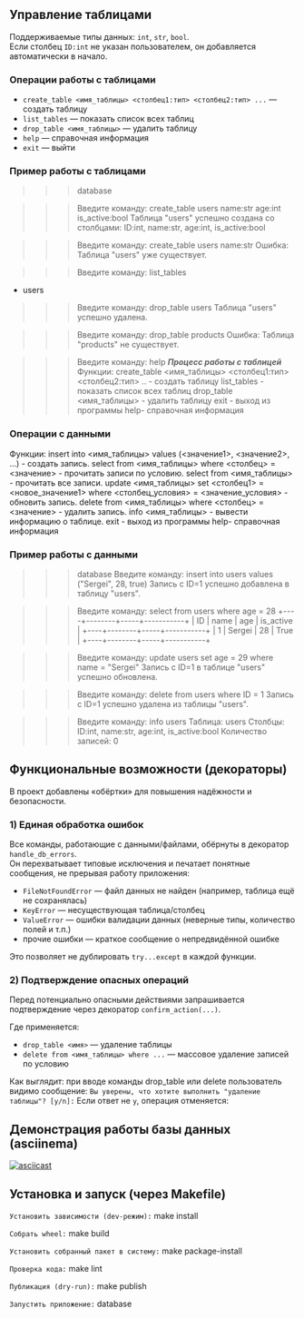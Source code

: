 ## Управление таблицами

Поддерживаемые типы данных: `int`, `str`, `bool`.  
Если столбец `ID:int` не указан пользователем, он добавляется автоматически в начало.

### Операции работы с таблицами
- `create_table <имя_таблицы> <столбец1:тип> <столбец2:тип> ...` — создать таблицу  
- `list_tables` — показать список всех таблиц  
- `drop_table <имя_таблицы>` — удалить таблицу  
- `help` — справочная информация  
- `exit` — выйти


### Пример работы с таблицами

>>> database

>>>Введите команду: create_table users name:str age:int is_active:bool
Таблица "users" успешно создана со столбцами: ID:int, name:str, age:int, is_active:bool

>>>Введите команду: create_table users name:str
Ошибка: Таблица "users" уже существует.

>>>Введите команду: list_tables
- users

>>>Введите команду: drop_table users
Таблица "users" успешно удалена.

>>>Введите команду: drop_table products
Ошибка: Таблица "products" не существует.

>>>Введите команду: help
***Процесс работы с таблицей***
Функции:
<command> create_table <имя_таблицы> <столбец1:тип> <столбец2:тип> .. - создать таблицу
<command> list_tables - показать список всех таблиц
<command> drop_table <имя_таблицы> - удалить таблицу
<command> exit - выход из программы
<command> help- справочная информация





### Операции с данными

Функции:
<command> insert into <имя_таблицы> values (<значение1>, <значение2>, ...) - создать запись.
<command> select from <имя_таблицы> where <столбец> = <значение> - прочитать записи по условию.
<command> select from <имя_таблицы> - прочитать все записи.
<command> update <имя_таблицы> set <столбец1> = <новое_значение1> where <столбец_условия> = <значение_условия> - обновить запись.
<command> delete from <имя_таблицы> where <столбец> = <значение> - удалить запись.
<command> info <имя_таблицы> - вывести информацию о таблице.
<command> exit - выход из программы
<command> help- справочная информация


### Пример работы с данными 

>>> database
>>> Введите команду: insert into users values ("Sergei", 28, true)
Запись с ID=1 успешно добавлена в таблицу "users".

>>> Введите команду: select from users where age = 28
+----+--------+-----+-----------+
| ID |  name  | age | is_active |
+----+--------+-----+-----------+
| 1  | Sergei | 28  |    True   |
+----+--------+-----+-----------+

>>> Введите команду: update users set age = 29 where name = "Sergei"
Запись с ID=1 в таблице "users" успешно обновлена.

>>> Введите команду: delete from users where ID = 1
Запись с ID=1 успешно удалена из таблицы "users".

>>> Введите команду: info users
Таблица: users
Столбцы: ID:int, name:str, age:int, is_active:bool
Количество записей: 0



## Функциональные возможности (декораторы)

В проект добавлены «обёртки» для повышения надёжности и безопасности.

### 1) Единая обработка ошибок
Все команды, работающие с данными/файлами, обёрнуты в декоратор `handle_db_errors`.  
Он перехватывает типовые исключения и печатает понятные сообщения, не прерывая работу приложения:

- `FileNotFoundError` — файл данных не найден (например, таблица ещё не сохранялась)
- `KeyError` — несуществующая таблица/столбец
- `ValueError` — ошибки валидации данных (неверные типы, количество полей и т.п.)
- прочие ошибки — краткое сообщение о непредвидённой ошибке

Это позволяет не дублировать `try...except` в каждой функции.

### 2) Подтверждение опасных операций
Перед потенциально опасными действиями запрашивается подтверждение через декоратор `confirm_action(...)`.

Где применяется:
- `drop_table <имя>` — удаление таблицы
- `delete from <имя_таблицы> where ...` — массовое удаление записей по условию

Как выглядит:
при вводе команды drop_table или delete пользователь видимо сообщение:
`Вы уверены, что хотите выполнить "удаление таблицы"? [y/n]:`
Если ответ не `y`, операция отменяется:





## Демонстрация работы базы данных (asciinema)

[![asciicast](https://asciinema.org/a/kVF9XeK2LpKaf3br9HrHa0Iou)](https://asciinema.org/a/kVF9XeK2LpKaf3br9HrHa0Iou)



## Установка и запуск (через Makefile)

`Установить зависимости (dev-режим):`
make install

`Собрать wheel:`
make build

`Установить собранный пакет в систему:`
make package-install

`Проверка кода:`
make lint

`Публикация (dry-run):`
make publish

`Запустить приложение:`
database